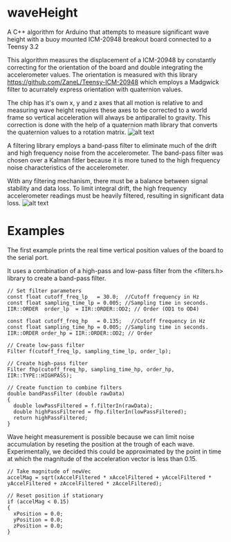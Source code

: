 # waveHeight
A C++ algorithm for Arduino that attempts to measure significant wave height with a buoy mounted ICM-20948 breakout board connected to a Teensy 3.2

This algorithm measures the displacement of a ICM-20948 by constantly correcting for the orientation of the board and double integrating the accelerometer values.
The orientation is measured with this library https://github.com/ZaneL/Teensy-ICM-20948 which employs a Madgwick filter to acurrately express orientation with quaternion values.

The chip has it's own x, y and z axes that all motion is relative to and measuring wave height requires these axes to be corrected to a world frame so vertical acceleration will always be antiparallel to gravity. This correction is done with the help of a quaternion math library that converts the quaternion values to a rotation matrix. 
![alt text](https://i.ibb.co/3kQRM8P/rotated-3-D-vector.png)

A filtering library employs a band-pass filter to eliminate much of the drift and high frequency noise from the accelerometer. The band-pass filter was chosen over a Kalman fitler because it is more tuned to the high frequency noise characteristics of the accelerometer. 

With any filtering mechanism, there must be a balance between signal stability and data loss. To limit integral drift, the high frequency accelerometer readings must be heavily filtered, resulting in significant data loss. 
![alt text](https://i.ibb.co/34X9ZZd/z-Accel015.png)

# Examples
The first example prints the real time vertical position values of the board to the serial port.

It uses a combination of a high-pass and low-pass filter from the <filters.h> library to create a band-pass filter.

```
// Set filter parameters
const float cutoff_freq_lp   = 30.0;  //Cutoff frequency in Hz
const float sampling_time_lp = 0.005; //Sampling time in seconds.
IIR::ORDER  order_lp  = IIR::ORDER::OD2; // Order (OD1 to OD4)

const float cutoff_freq_hp   = 0.135;   //Cutoff frequency in Hz
const float sampling_time_hp = 0.005; //Sampling time in seconds.
IIR::ORDER order_hp = IIR::ORDER::OD2; // Order

// Create low-pass filter
Filter f(cutoff_freq_lp, sampling_time_lp, order_lp);

// Create high-pass filter
Filter fhp(cutoff_freq_hp, sampling_time_hp, order_hp, IIR::TYPE::HIGHPASS);

// Create function to combine filters
double bandPassFilter (double rawData)
{
  double lowPassFiltered = f.filterIn(rawData);
  double highPassFiltered = fhp.filterIn(lowPassFiltered);
  return highPassFiltered;
}
```
Wave height measurement is possible because we can limit noise accumulation by reseting the position at the trough of each wave. Experimentally, we decided this could be approximated by the point in time at which the magnitude of the acceleration vector is less than 0.15.

```
// Take magnitude of newVec
accelMag = sqrt(xAccelFiltered * xAccelFiltered + yAccelFiltered * yAccelFiltered + zAccelFiltered * zAccelFiltered);

// Reset position if stationary
if (accelMag < 0.15)
{
  xPosition = 0.0;
  yPosition = 0.0;
  zPosition = 0.0;
}    
```
